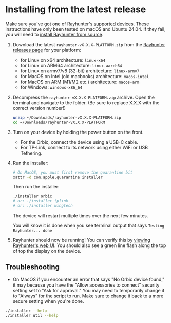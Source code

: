 # Installing from the latest release

Make sure you've got one of Rayhunter's [supported devices](./supported-devices.md). These instructions have only been tested on macOS and Ubuntu 24.04. If they fail, you will need to [install Rayhunter from source](./installing-from-source.md).

1. Download the latest `rayhunter-vX.X.X-PLATFORM.zip` from the [Rayhunter releases page](https://github.com/EFForg/rayhunter/releases) for your platform:
    - for Linux on x64 architecture: `linux-x64`
    - for Linux on ARM64 architecture: `linux-aarch64`
    - for Linux on armv7/v8 (32-bit) architecture: `linux-armv7`
    - for MacOS on Intel (old macbooks) architecture: `macos-intel`
    - for MacOS on ARM (M1/M2 etc.) architecture: `macos-arm`
    - for Windows: `windows-x86_64`

2. Decompress the `rayhunter-vX.X.X-PLATFORM.zip` archive. Open the terminal and navigate to the folder. (Be sure to replace X.X.X with the correct version number!)

    ```bash
    unzip ~/Downloads/rayhunter-vX.X.X-PLATFORM.zip
    cd ~/Downloads/rayhunter-vX.X.X-PLATFORM
    ```

3. Turn on your device by holding the power button on the front.

   * For the Orbic, connect the device using a USB-C cable.
   * For TP-Link, connect to its network using either WiFi or USB Tethering.

4. Run the installer:

    ```bash
    # On MacOS, you must first remove the quarantine bit
    xattr -d com.apple.quarantine installer
    ```
    Then run the installer:
    ```bash
    ./installer orbic
    # or: ./installer tplink
    # or: ./installer wingtech
    ```

    The device will restart multiple times over the next few minutes.

    You will know it is done when you see terminal output that says `Testing Rayhunter... done`

5. Rayhunter should now be running! You can verify this by [viewing Rayhunter's web UI](./using-rayhunter.md). You should also see a green line flash along the top of top the display on the device.

## Troubleshooting

* On MacOS if you encounter an error that says "No Orbic device found," it may because you have the "Allow accessories to connect" security setting set to "Ask for approval." You may need to temporarily change it to "Always" for the script to run. Make sure to change it back to a more secure setting when you're done.

```bash
./installer --help
./installer util --help
```
